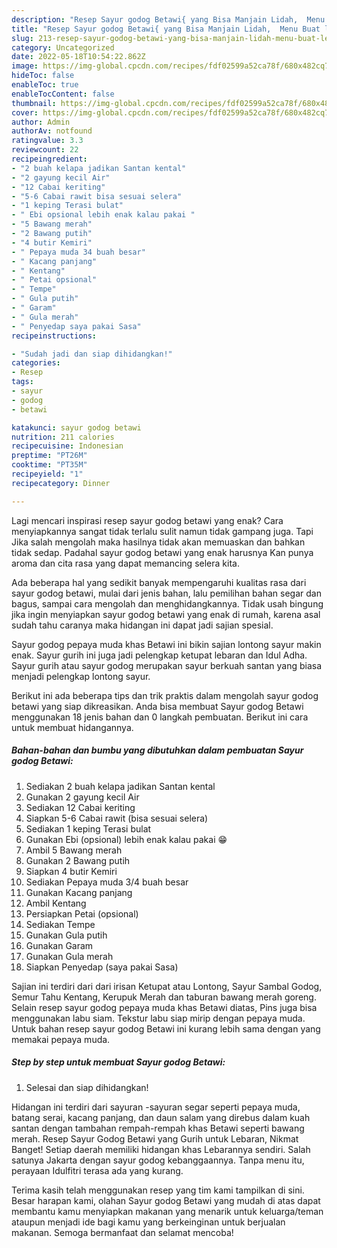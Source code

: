 ```yaml
---
description: "Resep Sayur godog Betawi{ yang Bisa Manjain Lidah,  Menu Buat lebaran"
title: "Resep Sayur godog Betawi{ yang Bisa Manjain Lidah,  Menu Buat lebaran"
slug: 213-resep-sayur-godog-betawi-yang-bisa-manjain-lidah-menu-buat-lebaran
category: Uncategorized
date: 2022-05-18T10:54:22.862Z
image: https://img-global.cpcdn.com/recipes/fdf02599a52ca78f/680x482cq70/sayur-godog-betawi-foto-resep-utama.jpg
hideToc: false
enableToc: true
enableTocContent: false
thumbnail: https://img-global.cpcdn.com/recipes/fdf02599a52ca78f/680x482cq70/sayur-godog-betawi-foto-resep-utama.jpg
cover: https://img-global.cpcdn.com/recipes/fdf02599a52ca78f/680x482cq70/sayur-godog-betawi-foto-resep-utama.jpg
author: Admin
authorAv: notfound
ratingvalue: 3.3
reviewcount: 22
recipeingredient:
- "2 buah kelapa jadikan Santan kental"
- "2 gayung kecil Air"
- "12 Cabai keriting"
- "5-6 Cabai rawit bisa sesuai selera"
- "1 keping Terasi bulat"
- " Ebi opsional lebih enak kalau pakai "
- "5 Bawang merah"
- "2 Bawang putih"
- "4 butir Kemiri"
- " Pepaya muda 34 buah besar"
- " Kacang panjang"
- " Kentang"
- " Petai opsional"
- " Tempe"
- " Gula putih"
- " Garam"
- " Gula merah"
- " Penyedap saya pakai Sasa"
recipeinstructions:

- "Sudah jadi dan siap dihidangkan!"
categories:
- Resep
tags:
- sayur
- godog
- betawi

katakunci: sayur godog betawi 
nutrition: 211 calories
recipecuisine: Indonesian
preptime: "PT26M"
cooktime: "PT35M"
recipeyield: "1"
recipecategory: Dinner

---
```



Lagi mencari inspirasi resep sayur godog betawi yang enak? Cara menyiapkannya sangat tidak terlalu sulit namun tidak gampang juga. Tapi Jika salah mengolah maka hasilnya tidak akan memuaskan dan bahkan tidak sedap. Padahal sayur godog betawi yang enak harusnya Kan punya aroma dan cita rasa yang dapat memancing selera kita.


Ada beberapa hal yang sedikit banyak mempengaruhi kualitas rasa dari sayur godog betawi, mulai dari jenis bahan, lalu pemilihan bahan segar dan bagus, sampai cara mengolah dan menghidangkannya. Tidak usah bingung jika ingin menyiapkan sayur godog betawi yang enak di rumah, karena asal sudah tahu caranya maka hidangan ini dapat jadi sajian spesial.

Sayur godog pepaya muda khas Betawi ini bikin sajian lontong sayur makin enak. Sayur gurih ini juga jadi pelengkap ketupat lebaran dan Idul Adha. Sayur gurih atau sayur godog merupakan sayur berkuah santan yang biasa menjadi pelengkap lontong sayur.


Berikut ini ada beberapa tips dan trik praktis dalam mengolah sayur godog betawi yang siap dikreasikan. Anda bisa membuat Sayur godog Betawi menggunakan 18 jenis bahan dan 0 langkah pembuatan. Berikut ini cara untuk membuat hidangannya.

<!--inarticleads1-->

##### Bahan-bahan dan bumbu yang dibutuhkan dalam pembuatan Sayur godog Betawi:

1. Sediakan 2 buah kelapa jadikan Santan kental
1. Gunakan 2 gayung kecil Air
1. Sediakan 12 Cabai keriting
1. Siapkan 5-6 Cabai rawit (bisa sesuai selera)
1. Sediakan 1 keping Terasi bulat
1. Gunakan  Ebi (opsional) lebih enak kalau pakai 😁
1. Ambil 5 Bawang merah
1. Gunakan 2 Bawang putih
1. Siapkan 4 butir Kemiri
1. Sediakan  Pepaya muda 3/4 buah besar
1. Gunakan  Kacang panjang
1. Ambil  Kentang
1. Persiapkan  Petai (opsional)
1. Sediakan  Tempe
1. Gunakan  Gula putih
1. Gunakan  Garam
1. Gunakan  Gula merah
1. Siapkan  Penyedap (saya pakai Sasa)


Sajian ini terdiri dari dari irisan Ketupat atau Lontong, Sayur Sambal Godog, Semur Tahu Kentang, Kerupuk Merah dan taburan bawang merah goreng. Selain resep sayur godog pepaya muda khas Betawi diatas, Pins juga bisa menggunakan labu siam. Tekstur labu siap mirip dengan pepaya muda. Untuk bahan resep sayur godog Betawi ini kurang lebih sama dengan yang memakai pepaya muda. 

<!--inarticleads2-->

##### Step by step untuk membuat Sayur godog Betawi:


1. Selesai dan siap dihidangkan!

Hidangan ini terdiri dari sayuran -sayuran segar seperti pepaya muda, batang serai, kacang panjang, dan daun salam yang direbus dalam kuah santan dengan tambahan rempah-rempah khas Betawi seperti bawang merah. Resep Sayur Godog Betawi yang Gurih untuk Lebaran, Nikmat Banget! Setiap daerah memiliki hidangan khas Lebarannya sendiri. Salah satunya Jakarta dengan sayur godog kebanggaannya. Tanpa menu itu, perayaan Idulfitri terasa ada yang kurang. 

Terima kasih telah menggunakan resep yang tim kami tampilkan di sini. Besar harapan kami, olahan Sayur godog Betawi yang mudah di atas dapat membantu kamu menyiapkan makanan yang menarik untuk keluarga/teman ataupun menjadi ide bagi kamu yang berkeinginan untuk berjualan makanan. Semoga bermanfaat dan selamat mencoba!
